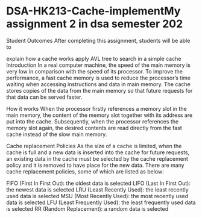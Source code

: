 # DSA-HK213-Cache-implementMy assignment 2 in dsa semester 202

Student Outcomes
After completing this assignment, students will be able to

explain how a cache works
apply AVL tree to search in a simple cache
Introduction
In a real computer machine, the speed of the main memory is very low in comparison with the speed of its processor. To improve the performance, a fast cache memory is used to reduce the processor’s time waiting when accessing instructions and data in main memory. The cache stores copies of the data from the main memory so that future requests for that data can be served faster.

How it works
When the processor firstly references a memory slot in the main memory, the content of the memory slot together with its address are put into the cache. Subsequently, when the processor references the memory slot again, the desired contents are read directly from the fast cache instead of the slow main memory.

Cache replacement Policies
As the size of a cache is limited, when the cache is full and a new data is inserted into the cache for future requests, an existing data in the cache must be selected by the cache replacement policy and it is removed to have place for the new data. There are many cache replacement policies, some of which are listed as below:

FIFO (First In First Out): the oldest data is selected
LIFO (Last In First Out): the newest data is selected
LRU (Least Recently Used): the least recently used data is selected
MSU (Most Recently Used): the most recently used data is selected
LFU (Least Frequently Used): the least frequently used data is selected
RR (Random Replacement): a random data is selected
